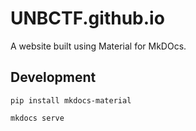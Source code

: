 # UNBCTF.github.io

A website built using Material for MkDOcs.

## Development

`pip install mkdocs-material`

`mkdocs serve`
